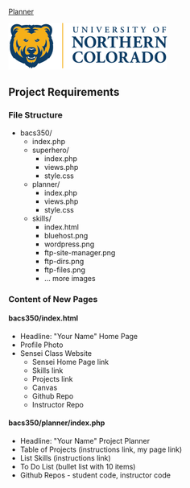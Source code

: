 [Planner](/bacs350/planner)

![Bear Logo](/bacs350/images/Bear_Logo.png)


## Project Requirements

### File Structure

* bacs350/
    * index.php
    * superhero/
        * index.php
        * views.php
        * style.css
    * planner/
        * index.php
        * views.php
        * style.css
    * skills/
        * index.html
        * bluehost.png
        * wordpress.png
        * ftp-site-manager.png
        * ftp-dirs.png
        * ftp-files.png
        * ... more images


### Content of New Pages

#### bacs350/index.html

* Headline: "Your Name" Home Page
* Profile Photo
* Sensei Class Website
    * Sensei Home Page link
    * Skills link
    * Projects link
    * Canvas
    * Github Repo
    * Instructor Repo


#### bacs350/planner/index.php

* Headline: "Your Name" Project Planner
* Table of Projects (instructions link, my page link)
* List Skills (instructions link)
* To Do List (bullet list with 10 items)
* Github Repos - student code, instructor code


